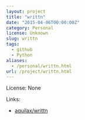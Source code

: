 ```yaml
---
layout: project
title: "writtn"
date: "2015-04-06T00:00:00Z"
category: Personal
license: Unknown
slug: writtn
tags:
  - github
  - Python
aliases:
  - /personal/writtn.html
url: /project/writtn.html
---
```


License: None

Links:

* [aquilax/writtn](https://github.com/aquilax/writtn)
